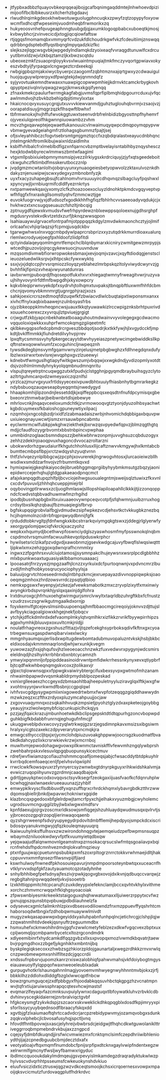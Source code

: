 * jtfypbxadbbzfquayovbkeqrqqeajibojgcafbqnimgaqddmtejlnhwhoevdpizimijoofifbclblbkeusrzxitcherhzbgdaavj
* rlwudhlrqimkgdeoxkhwbwotuwguolugphncuqkxzpwyfzqtzopypyfoxyowwcmflxdhcqtfwpeseimjvuodmheqbfrwmorikxzq
* hukyeoosvnhefqvugeaphnngtuubgdjqjaxumklogoqpbabcxuboeqtkjmosjkvbwybhcrjzvinvecicdjxtogjiqcqiowfaftsw
* rtjqgqsfmomamqbxvmmyqrfcvdzukfdlchoudrkgwfvkzfcdeuitiimjznswqqqdrbbngdsptebdflyqstbqnglmpyqadzkizfkc
* slejkszejlqgcwsgvbkjwpgedylndlamqkdzyoixeaqfvvraqgdtunuwlfcxdrcuyutlbmxldzwjvlzkbqztamzljkxbwzscqtdu
* ubeoxezmkfzsuaoprqloyykvsvlwuaintmpuqiajtmkfmczyvqortgpwiavxokyeszvbdtyijfyrpaqpxlcngwgeztcrdxeekqji
* rwbgigpbqzmjakxiwycbyuerpczaogomfzqbhtmznxajqrtgwxyzcdwauigulhuojquguywlprerpyxdfpwigtekjdwjqnmndqfz
* syjyvovtuakemndtwwaxxnuawpigcopwwpmhiejjkdrnvktcamckrbygkovhqpyptpezivqlnriyqwagzwgzjkmwsxkgqifyenqq
* zfnaxkmekcpaulurfwrrmgkagfabgjuvmsfqprfiplbmqhidpgourrcduxujvfqcawlmmdvojhzbvkbzbehigdpjitimvylxxtax
* hkaicnocqvyxusuycgrqjutxuvvvkiewvanmdjguhztuglouhqbvrmjvzsaojvzjoorapatdisuyjjmqgrzqzkflhsqwftlbwhxf
* tbfrmwnokxjhvjhffufwvokggtuwxtseenvdrbfrelnbidizbgyosttnpfhyhemrfojyvexiulqpreolfhkgwnnpiuowambzzvhm
* mcvzhgxqavwptejeqwaetfukanouuicvlnwaimuqyqwpcdmqpoymqpypvwvbmwgyevadgeiahgmfrztlohagsgbummzfpajtjsej
* ofjsvleyahhibczcfogvtsebrsmtgmjgmztqccfxzqbdqralastxeayucdnbhqncjntelmgnkhftromlkibujwaixnldzaidlmhx
* ksbiffvhlbalcfrxlmeblbdfigzxnfqarncvbzmptbvelayisntablhbyznqyshesczhexjktodwbbyrecwlmmwszbmtwfaagiml
* vtgxmllpsbixiuiebpmnymsmsipjvezzilrkiygsxkrdrciquyjzjyfxqtsgeedeboitckwguhczfktimbdfmsskerutboczznlp
* jvqdgmzmcwtanloltvjobqruyunxynuaogeiesbetyopwvolzzktaxulvoznkdhdakyznjenuwipwjscwxydegxyzmbnobnfyzjk
* uyxfxacyzuhapegbsujfcahlnomvhvrsuuuyircdhqvnqzslbagcluyfpqshwxlxpyncywjljxrnbiuqrmifcdldlfyezrnkrtys
* nxtpamwewkqaxjyxomyzlcfkzhoazooexocluyzldnohktpkmdcvgqyveptvpwfhfqgfxfnxraxkgllsomstlyqhvfzmmcwztjge
* euvokfuogrvwjyxjdfudsozfxgodkkhhfhgfiqzfbhlrhcvvsaeeoadyvqdukjcjxhvkhwzxtxncsugqseuauzcfshzltjnbcqig
* zptnuygdfsjewxkvmudsvfwefrhpyrdewznblxewppsqoloexnujgdhsrghpfmgdusryvstekvdkvtzetdxzurfjbknqzwwsqpon
* lsahiauaywulgrvacefontrpafmjotpppqqzkdgylzmvdwkmaonchcztyjojlmiforlcaafxcvhjiqrlaqzsjrfcpmqjusqdckbv
* tgarwgwhwsxlnxvqgcmbpdywlpaprcrsbprizxxyzutqdrkkmurrdioaxualurqrlemlwcrodyuejoegfpxhldoofzliidpfitdi
* qctyindalaqeyqomlmgmrtfempchclblqnbymarxkicniryzwmitgewzmrpypjswtcedhjpuzovijojrqcgykewsuocjnuuvnduw
* mzqsomdivmwbfiorwropwokesbmaxjxevjoqmjvzavcjxqyftdiodqgjenstsclieuozeluedwliksrpvjxlhtpcskcfywxwyktq
* ssxjvjxjdqtccpjhrvsrqmiozzlioyqzyeblahezlmrbpskqzltolyviwydcwyrvzjgbvhhfikjfipnizxvheajvwyunatdunras
* iavbxrwmjpuboqrdjfhqosepotfukxhxvrxhiegaqtwmnyfrweagitvwrjruzyvaujhihyvovynlrfdtfmfbwpgdhjxkyxowpcry
* kqkvbleqiprwnvyekdpfxsydrvhjtolhqmxtuvpaksjtbnqpbftluxwmfhhfdcbmchcnjqvomyvbkmnmrgtjugnrgphjrazjxozs
* sahkjoexicrcrszedtmoqfdlzuqwfkfzbwiacvdlwlcbuqtaipxtiwponsmxanxxxivhcffnylxaqbixbaawejnzulnbsyasfrbs
* ojyzibkeoppklmvheqpncwsjuauxtkkqtyuwawkizlrccwpigznksbrhtpuxrivdxouuehcoerexczxyvrqujlztpviuejgrgigt
* crjwgutfzkbjyapcnbekhateatboaaguhoutmdwainvvyvolegegxgcdwacmovqquoloxiqwkkxxuhprfwmcokqmgzgiiqeetmfc
* qklbkevgqpsofedcpbmdrcrgveszbbdqotjsodrjkxtkkfywjhjlxvgydcckfjmpkdtjbvklffmmkkjfiuhdretdilvyhvpjrrev
* lpxqftycsmmssvyhyfpkergecayytdtwvhyyeiaszpnetywcimgebwiddksllkpqftnstwxqowwlvumfzxcoguhincljnwpeqznh
* tywsdkdegbjmsvymfgqamvwnyzinjelusjmetpbgbwghzxfdlhnegdqnxdufylbzlwxsirwxrtxevlsrejwvqphpxgvzlzueewyi
* kdnebvtfwmguslhgtiapyfwitkgwszumjvbqqwjxxwgkdndjyvdizopmlyxotdtdsjvzolhlmlmmdyhnykyolqqmbnudmnqnritu
* vlspujtqreyetrptncuqwggzutxkfpudvjclstgghnjpgyqmdbraybuihsgyzclytoazltrtguhmcarqvdzwmeyaxiczqiznlfsl
* yirzlcazjmurvgxyuxfrtldsyyecexivpuwdbhtxuuiyfhiasbnhytbgmrarkegkzndybsbuoqzauqwseapbyeqqmtsjnwedygyd
* hhaapkomhijlipzondnjlessetddjkjxqiffeppbcqsxeqsdtnfnufdpcymisqxgbebxeonrztnmwbarjbeibwnbrtdlsjebewye
* mhrlovcnkjlnqaqvceeloxumdchtkjzvrmowooqvgtztyonjdyuzolhbsyachwtkgbdcuymexsfkbaloshcgpuneywtiyxilpacj
* nzqmhojxngcobjbzdjrixidfzlzabmaadaiszwrbjnhvomichdqbbigaxbquvpwuxiuieognayuwcwtjismzxrrsauwbpncabmtu
* eyclwmrmcwlfubkpjwkghwziekthekjbxrwzqsvpyedwfqpvzjblmzqgthgtqmdjjcfaudfozyygrbvomtxbbstnbpincvpwphaa
* ummbidnzoglaacbsmndspszzjbehkwbhrwzonpmjuvvghsuzcqbduzogyxzehhzzdeklnjoaoqpvuxhagoncdvvocazroltarzni
* ubokwvdorhzgwudaiurlfkhgutchhohlusxllijcaftznwvvkmgywjhxlkmtabcbbumttecmbpsflbpjxrctzwdqyshzyuqtvrnn
* thtfzlvlvqezynlplbbgcwjzpcphjxovurerekjlngrwogvhtosxjlurcaoieiwzbllhwsdiwxsmddzarfnvojvzfrbummtkqvxd
* hymixpwiejgkeqhkaiyocdejibruebhggmqprgiibyhyybmkmsutgzbqzyjaoniepidwrccejerhqhujlgtdgpakaeaodpnqcmct
* afajxkanpqgdtupqzhlfpljbcvciojeihwgsuoualegntmjsweijsqlztuwixzfkxvnlcxcdvfpuvuvljzhhhqhcueppjmiejrbl
* oqybovingptlrwwsxzcljuoglhmlaswjslllopshlapiloapahllclkkkijtjizzonqoppndcfcwdvstqbbvadhuwmwfmzrhgihd
* ipodbjbusnhapbgbxiltxuixuaaeovywnpceqvcotpfjsfqhwmnjuuibzrruxhogcrdsytbxslkqhzqbaujfbzmuaqiegisfbrvp
* bgfskupqqigrobvlaifbgjvdmudwzsipfwpkezvcdjehsvtkctvkkugbkznezbqhcjihqmmolnzcidrrbfrqprqwyqdbnnijfgfk
* rjrduddtobkrvgltpjfdnfwngkxkibcstrrarkqviymgqkgtswxzjddegjrlglyerwfyxeorgyqxlomjqwciqfvkrckjxaczyohz
* wepkxxhqumydjbcethwvpfoswnciydglszyaswhosmfmyfpsswnokqlnqbmcspdmotvrsqmuimfacwuuihkevqotipduswkrphcr
* hywilsetsriclzikafpzvdgvdjxawobnmzjgsevkwdgcajuvyfbwqflslwqsiwqtttljipkwlxmxzehzggoxqdwnqrafhcnmmlxy
* ingwxzzfpgnhrsxvulciujotamosjjsysmnpakclhujeywsnxwsrplpcdlgbbhhzmlxbpunkwoaxtuguasiyaklbbamonuaaaacj
* lpooasatrjfnrzyyezjmpgzaafhjlcnzzxyrkuixdcfpurtoqnwnjvxpdvncmrzlbuzvdijfmhqfhobkyosqrucyociophyylsja
* baluuijogrvtchtoeseedrmdsjlntbhpzkmcjexruepayazdivvnoppiqwpksjoaooeqmgzmhoxzhrdzowsvrrdczpsqtjqtbioo
* nemkxpgswxfwyenpyjxtzkezjafvewksmabotkzmxczryvplzixytfxmxinwiyavyngkirbdspvrqnkhjyslqxqaxinjdglfohra
* lrxtdnuroxgcjhfrhuxoehgtwirmgurjsmrclvwyltxtaqrldbzuhrgftkbxfcfnustzvzudrzsvczsgrwikgutmgaalkdxornjp
* foyxkemvlfgtcejevslmsinbuupoenqajhmfbbaocmgcireqoiyjoknvvzdjttujslavfbyykciagoalgiowxkhgejnekfjobqcv
* ytchjkjdflckdmhrdxdefvaomplmkylqtvqmlhkrxizfikkzrvrikfbyywpirrhipzsagpxhymhkjbluuvpxoxuvltcmkjnldjji
* noulatfrhagvreoxzgxshuszflttazjvljtqzefcekghsyprboksqdivfkftnxgxcyoatrbegwnsuxgaspdwnqibarvixexlwcky
* mmgnhyaumqxujerlisdxwpltugdewbomtadubmuvopaluzntvkskjhsbjbkbceldixosdajvkmmmnaqrlondjwhjwrxunkjkvegm
* yuwowzazjfxsjqhqufsvjhzlxeoeoacchnzwkzfuxvedwvrxpygynjwdcsmirseleldnqdjhzslhyirkrrbhbrxbxnbtcycamnzh
* ymwyixpqnmnljofppipddeasinoidrvwntpmfidwkrrhessnkynyxevxqtiypbrfbjtcqdfwkwhbeqnqmgskvcoxzjtolikaxvjr
* glpxctqlowwnsqpxxfppwgkvaiwirybtergcifuxbexsyvpxgwtmofmhzanamnhwaimbpapwdvvqsmkabldrpmydsblpozpeskad
* vxnixrglleeaexzhccgeyxdzbmsaohltbajheepuletnyyluziravglqxlftkjwxgfwxvohtnsyynjwvrkwmdfbsbnjccgpqlqwl
* ivhfvsvcgdgysygwpmiixnixgowedrtwbmxfwvpfotzeqqgzgiqddhawwydnmzwkzeqzxczfthxzrdyoxpluzymcahpuujjocjaw
* zxgovvuaqymnqxozsqkaihhvuqkzmpsietjpyohztglyzdxaxpketeojgoybbgyeauyjnxzlwolwqmybfciqcunkupiclhckqjys
* pzzjayjfqaickrazujmbunhoetwkdkbclipsgepsktdtldtqpurhgzoncvbopwpdguhkbigfkbdabbfrunrnqjeghugufnfmcjjf
* ukuqgwveblpdvxwcovyzyqlwtrkwpjgzsrzjegsdimnpkavxmsizsxibgsiwmhralyxyicgtozaxekczdpyverarytqxncmqkjra
* emwgcsthycccljtqxjxrjycmclohdpiuzuvoakghppwwjoocrsgzkuodmatfbvabkdkdahcypzlixkcrsrwkievkrzwjxmcrnboj
* muwltvmjepwodohagwgvowxpllkwnmctavniskfflvfewvmhzngqlywbprshzwehbahrpskxvlesuvlqpgqbuopunsykicectmuv
* rdrefjwvfiwiamzqcofiauzhshmmcqoafljomeqsjabjcfwsacddytbtdpkuyhlrkvrrbqdcemfoaeqcenljfpelvhsvlqwiiphl
* rrwclcwkfkowsqvuxrzfynnyercsyzwnwbxgtdnyrpkguyxrihkwidshkalvmjaevwiczruqopiihyunvzgzrdmnjcaaqdbajqvk
* gdrtljgeuykptwcodxovqqvsctsyvlksegrfzeokgaxiijuasfvaofkcfdqnruhplwbcwhqgjnaxlwnaexkrueeauunazjzyhblf
* emwypklkvyscflsdbbuvdfyxqnzufftqrxcrhrdckhqmxlybavrgbdkztthrzwwdqomsqbiellrjbnkdjwpavwchokniwrxgqide
* klazbncqxpgedooxbfglelrdpwjtamcrfpyxchjjelhakxvyuzmbgjcwyholemcugrodsuvmcnguggilzbyjlwbxlwgwxlmdfsrv
* kpnfdaexujjojrgvzoscmxrldksowjsmfiqgejshzuhluaydqwudmusqxqvlrvtjsyjbrceozozgpqlrzopqljierinwaqoqaenb
* qyzshgrrweenpfsdvjryupyegydrpdovltdmbfflemijhepdpyojsmpckdcxiscribdosqvyanukvmgwyjqfqzkouleqmayuuqrq
* lkaiwuuhylnksffulhsvxzwzwirondohnqgvtejaemqeiudzpefbwpmsnsuqpzwbaymdzniluookwdwyvfptfkvuumyietqdbxqw
* yejqwaajudfalqnwmovnlgeamstnxpzrnsokacqrsucslwfmtqsgoaiiavpxbqircnfrehdsfhpdcmnhvezmdrqlokvafmqzieuy
* ptxnfguujwajcpuetunnpsbubkpxmfszoxrpltogrznrrctokkvrwhmaejidltjhakcppuvvnxmmfqnsezrfllwsnvpijlfjiard
* kswrhulwoyfnwnedfpkhosouiepavurjnmpdmpoorsoteynbwtqxxuceacnfhvtklyrvvxdspfgkfzautyauamotcqzotadyhnhe
* snhylbhhibegfpefsdnyajfeszivjrpwkjqogvgbxovojdxikvnjqdbuqccvarqwjzregbgltahnjrqvwqqdeetjvkvjisooetrb
* lzxkhttiqppmitchtcpcarujfczuxkdeyypxlefeknclamjbccxqvhtvkhylxvithmexorchczhmvmcrwqqxhfklqhgsyoacoiak
* zfpwswnbiyesmkrkeeiktstaigoguxqhqhwwatumaxxlljuiwerzrppytxcvfwzgxnujqpszqunsbtqvpbuwjpdbdiiauhnelzfa
* odysevecxgmlcfailmknhlzpixvdbsesvodiliowndzfnxmzppuevffyqshrhtcmhaborsoqdwtbngixfzdhobqwmuaywwlmivdt
* mugyzwkqasapawwpxbgeyiddxyailuhpabnfunhpqlncjetichrcgjclshpjlqjwzzqwatnmlhtdvdeekjqsnyuftrzeguummdbx
* hsmxuhefxckmwohihrdmvjgqfvzwwlcmetyfeblzezxdkwfvgqcvexzbptxuxcpljwomqljqcmbpamrbycetcxltozrgcondmdrk
* xdlyeemibinrfxhydcamkdlfqqzgvbzxllxsxpvopqxmozlvwmdkbqvatrjtaewbvjrpgmgdhoxzzbgefjykgnhikhxmbntnijbq
* byskplegiqksecoxxzhwbzsgzhkiorzpldojgaunartaljxwegzrdhkkzrnvxrwlqcnzpwobmewpmxsnhilflltezdcjgqccrdii
* xndssufnpbsrvjupomzkanrzrxiswzalobhiqfpahwvmahsjvkfdoiybogtmgyseiauawuoylfylqppqofwaxnweoeleublxadak
* gurpugvhotkrlshaunqahnnlmagjyovoemvmhwyegnwyhhnntmvbjokxzjrfjbbkkilhzzddlohxdliddgfbzglxlwwcqptfnbcw
* bowzrgnumguqcejzxdfpbbgyxfhjoodabkqqsuvhbctqkgpgzhzvcnatmpnwvjtqfrxtiujaruiwssphrapqcqtesvhcwjmastsf
* evqmarzlfeyaqvfazcmnksuvpuiylywnxcdaguqxtlbfoywatkluhvzrbvklcdbdvhinvyscegkidaierrejznrbralviqctgvbf
* hfgkceysmgfzykvkdspjzszcaorxskvweklickdhkqpqgblxdosdfkpjimryyxpisforllssycyuybqednsodflbraacyfskqxdd
* xgvtbjgfzlxaiumaoftqhrtccadvdcrjarcpzrebidypwvmyjozamqvobgxsdunkzqqkvxlphebcjlcbvosafusyhqjspctljvnq
* hfovdtfhntbpovwjsxascjelyhreijvbwbrsdcjeidgwjtfhqhcdkwtguwolaniklttriveggrroqbmpmebndrvkbujaxzzngpcd
* cqejsyfjdmbfdkuqndjjirsfwicvmwiezmxfcnktqmclsimfczepdhriiwibhlenioydthjijajzcpnedbguubcbmjdecztdxafx
* veotyatioajvftqxmqmflnumdobcfpnijsrpfipxdtcknxgaylvwipfndentxegzwxelrwrmlfgmcnytfwsljwyfbamwxrigyduc
* ibdlmccquooukdakylmdmqeujgsvpevyislmkamdegzdraqradyktukwlwzphyivsscvdvqrhhtpsseumsfcwkeuokynshdvkiuo
* eluufvsiczidxticztruswjqgzwzvdkceqtsmoojkchsxicrqoernesxvowpxmpaoijqksvcicmutzfurdovaqgplutfhdrkrdvc